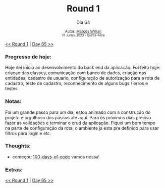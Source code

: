 <div align="center">
  <h1>Round 1</h1>
  <p>Dia 64</p>

  <sub>
    Autor: <a href="https://github.com/marcosmwx" target="_blank">Marcos Willian</a>
    <br>
    <small>01 Junho, 2023 -  Quinta-Feira</small>
  </sub>
</div>

[<< Round 1](./README.MD) | [Day 65 >>](dia065.md)

### Progresso de hoje:

Hoje dei inicio ao desenvolvimento do back end da aplicação.
Foi feito hoje: criacao das classes, comunicação com banco de dados, criação das entidades, cadastro de usuario, configuração de autorização para a rota de cadastro, teste de cadastro, reconhecimento de alguns bugs / erros e testes

### Notas:

Foi um grande passo para um dia, estou animado com a construção do projeto e orgulhoso dos passos até aqui.
Para os próximos dias preciso fazer as validações e terminar o crud da aplicação.
Fiquei um bom tempo na parte de configuração da rota, o ambiente ja esta pre definido para usar filtros para login e etc.

### Thoughts:

- começou [100-days-of-code](https://github.com/marcosmwx/100DaysOfCode) vamos nessa!

### Extras:

[<< Round 1](./README.MD) | [Day 65 >>](dia065.md)
